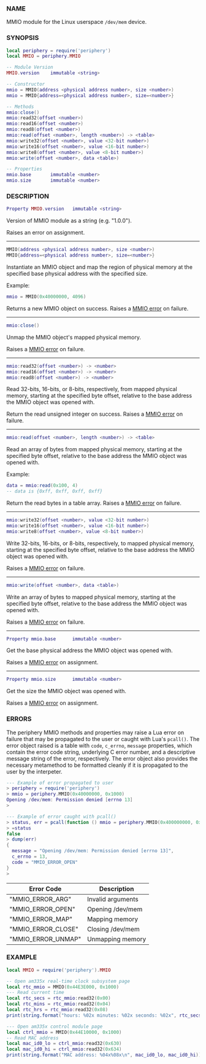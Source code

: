 ### NAME

MMIO module for the Linux userspace `/dev/mem` device.

### SYNOPSIS

``` lua
local periphery = require('periphery')
local MMIO = periphery.MMIO

-- Module Version
MMIO.version    immutable <string>

-- Constructor
mmio = MMIO(address <physical address number>, size <number>)
mmio = MMIO{address=<physical address number>, size=<number>}

-- Methods
mmio:close()
mmio:read32(offset <number>)
mmio:read16(offset <number>)
mmio:read8(offset <number>)
mmio:read(offset <number>, length <number>) -> <table>
mmio:write32(offset <number>, value <32-bit number>)
mmio:write16(offset <number>, value <16-bit number>)
mmio:write8(offset <number>, value <8-bit number>)
mmio:write(offset <number>, data <table>)

-- Properties
mmio.base       immutable <number>
mmio.size       immutable <number>
```

### DESCRIPTION

``` lua
Property MMIO.version   immutable <string>
```
Version of MMIO module as a string (e.g. "1.0.0").

Raises an error on assignment.

--------------------------------------------------------------------------------

``` lua
MMIO(address <physical address number>, size <number>)
MMIO{address=<physical address number>, size=<number>}
```

Instantiate an MMIO object and map the region of physical memory at the specified base physical address with the specified size.

Example:
``` lua
mmio = MMIO(0x40000000, 4096)
```

Returns a new MMIO object on success. Raises a [MMIO error](#errors) on failure.

--------------------------------------------------------------------------------

``` lua
mmio:close()
```
Unmap the MMIO object's mapped physical memory.

Raises a [MMIO error](#errors) on failure.

--------------------------------------------------------------------------------

``` lua
mmio:read32(offset <number>) -> <number>
mmio:read16(offset <number>) -> <number>
mmio:read8(offset <number>) -> <number>
```
Read 32-bits, 16-bits, or 8-bits, respectively, from mapped physical memory, starting at the specified byte offset, relative to the base address the MMIO object was opened with.

Return the read unsigned integer on success. Raises a [MMIO error](#errors) on failure.

--------------------------------------------------------------------------------

``` lua
mmio:read(offset <number>, length <number>) -> <table>
```
Read an array of bytes from mapped physical memory, starting at the specified byte offset, relative to the base address the MMIO object was opened with.

Example:
``` lua
data = mmio:read(0x100, 4)
-- data is {0xff, 0xff, 0xff, 0xff}
```

Return the read bytes in a table array. Raises a [MMIO error](#errors) on failure.

--------------------------------------------------------------------------------

``` lua
mmio:write32(offset <number>, value <32-bit number>)
mmio:write16(offset <number>, value <16-bit number>)
mmio:write8(offset <number>, value <8-bit number>)
```
Write 32-bits, 16-bits, or 8-bits, respectively, to mapped physical memory, starting at the specified byte offset, relative to the base address the MMIO object was opened with.

Raises a [MMIO error](#errors) on failure.

--------------------------------------------------------------------------------

``` lua
mmio:write(offset <number>, data <table>)
```
Write an array of bytes to mapped physical memory, starting at the specified byte offset, relative to the base address the MMIO object was opened with.

Raises a [MMIO error](#errors) on failure.

--------------------------------------------------------------------------------

``` lua
Property mmio.base      immutable <number>
```
Get the base physical address the MMIO object was opened with.

Raises a [MMIO error](#errors) on assignment.

--------------------------------------------------------------------------------

``` lua
Property mmio.size      immutable <number>
```
Get the size the MMIO object was opened with.

Raises a [MMIO error](#errors) on assignment.

### ERRORS

The periphery MMIO methods and properties may raise a Lua error on failure that may be propagated to the user or caught with Lua's `pcall()`. The error object raised is a table with `code`, `c_errno`, `message` properties, which contain the error code string, underlying C error number, and a descriptive message string of the error, respectively. The error object also provides the necessary metamethod to be formatted cleanly if it is propagated to the user by the interpeter.

``` lua
--- Example of error propagated to user
> periphery = require('periphery')
> mmio = periphery.MMIO(0x40000000, 0x1000)
Opening /dev/mem: Permission denied [errno 13]
> 

--- Example of error caught with pcall()
> status, err = pcall(function () mmio = periphery.MMIO(0x400000000, 0x1000) end)
> =status
false
> dump(err)
{
  message = "Opening /dev/mem: Permission denied [errno 13]",
  c_errno = 13,
  code = "MMIO_ERROR_OPEN"
}
> 
```

| Error Code            | Description                   |
|-----------------------|-------------------------------|
| "MMIO_ERROR_ARG"      | Invalid arguments             |
| "MMIO_ERROR_OPEN"     | Opening /dev/mem              |
| "MMIO_ERROR_MAP"      | Mapping memory                |
| "MMIO_ERROR_CLOSE"    | Closing /dev/mem              |
| "MMIO_ERROR_UNMAP"    | Unmapping memory              |

### EXAMPLE

``` lua
local MMIO = require('periphery').MMIO

-- Open am335x real-time clock subsystem page
local rtc_mmio = MMIO(0x44E3E000, 0x1000)
--- Read current time
local rtc_secs = rtc_mmio:read32(0x00)
local rtc_mins = rtc_mmio:read32(0x04)
local rtc_hrs = rtc_mmio:read32(0x08)
print(string.format("hours: %02x minutes: %02x seconds: %02x", rtc_secs, rtc_mins, rtc_hrs))

--- Open am335x control module page
local ctrl_mmio = MMIO(0x44E10000, 0x1000)
-- Read MAC address
local mac_id0_lo = ctrl_mmio:read32(0x630)
local mac_id0_hi = ctrl_mmio:read32(0x634)
print(string.format("MAC address: %04x%08x\n", mac_id0_lo, mac_id0_hi))
```

